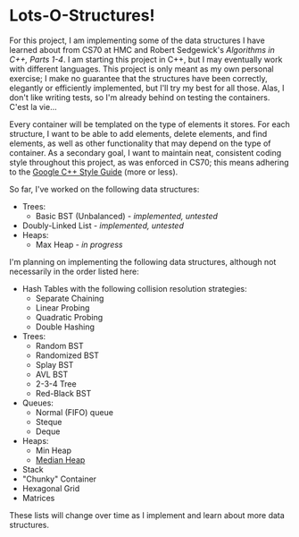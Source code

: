 # Lots-O-Structures!

For this project, I am implementing some of the data structures I have learned about from CS70 at HMC and Robert Sedgewick's *Algorithms in C++, Parts 1-4*.
I am starting this project in C++, but I may eventually work with different languages.
This project is only meant as my own personal exercise; I make no guarantee that the structures have been correctly, elegantly or efficiently implemented, but I'll try my best for all those.
Alas, I don't like writing tests, so I'm already behind on testing the containers. C'est la vie...

Every container will be templated on the type of elements it stores.
For each structure, I want to be able to add elements, delete elements, and find elements, as well as other functionality that may depend on the type of container.
As a secondary goal, I want to maintain neat, consistent coding style throughout this project, as was enforced in CS70; this means adhering to the [Google C++ Style Guide](https://google.github.io/styleguide/cppguide.html) (more or less).

So far, I've worked on the following data structures:
  * Trees:
    * Basic BST (Unbalanced) - *implemented, untested*
  * Doubly-Linked List - *implemented, untested*
  * Heaps:
    * Max Heap - *in progress*

I'm planning on implementing the following data structures, although not necessarily in the order listed here:
  * Hash Tables with the following collision resolution strategies:
    * Separate Chaining
    * Linear Probing
    * Quadratic Probing
    * Double Hashing
  * Trees:
    * Random BST
    * Randomized BST
    * Splay BST
    * AVL BST
    * 2-3-4 Tree
    * Red-Black BST
  * Queues:
    * Normal (FIFO) queue
    * Steque
    * Deque
  * Heaps:
    * Min Heap
    * [Median Heap](https://github.com/stetsonbost/Structures/issues/6)
  * Stack
  * "Chunky" Container
  * Hexagonal Grid
  * Matrices

These lists will change over time as I implement and learn about more data structures.
